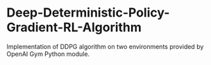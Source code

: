 # Deep-Deterministic-Policy-Gradient-RL-Algorithm
 Implementation of DDPG algorithm on two environments provided by OpenAI Gym Python module.

